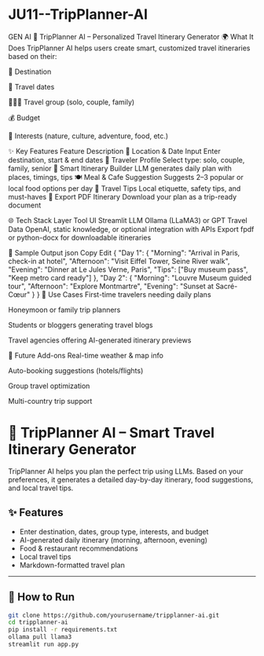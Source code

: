 # JU11--TripPlanner-AI
GEN AI
🧳 TripPlanner AI – Personalized Travel Itinerary Generator
🌍 What It Does
TripPlanner AI helps users create smart, customized travel itineraries based on their:

🎯 Destination

📅 Travel dates

👨‍👩‍👧 Travel group (solo, couple, family)

💰 Budget

🧡 Interests (nature, culture, adventure, food, etc.)

✨ Key Features
Feature	Description
🛫 Location & Date Input	Enter destination, start & end dates
👤 Traveler Profile	Select type: solo, couple, family, senior
🧭 Smart Itinerary Builder	LLM generates daily plan with places, timings, tips
🍽️ Meal & Cafe Suggestion	Suggests 2–3 popular or local food options per day
💬 Travel Tips	Local etiquette, safety tips, and must-haves
📄 Export PDF Itinerary	Download your plan as a trip-ready document

🌐 Tech Stack
Layer	Tool
UI	Streamlit
LLM	Ollama (LLaMA3) or GPT
Travel Data	OpenAI, static knowledge, or optional integration with APIs
Export	fpdf or python-docx for downloadable itineraries

🧠 Sample Output
json
Copy
Edit
{
  "Day 1": {
    "Morning": "Arrival in Paris, check-in at hotel",
    "Afternoon": "Visit Eiffel Tower, Seine River walk",
    "Evening": "Dinner at Le Jules Verne, Paris",
    "Tips": ["Buy museum pass", "Keep metro card ready"]
  },
  "Day 2": {
    "Morning": "Louvre Museum guided tour",
    "Afternoon": "Explore Montmartre",
    "Evening": "Sunset at Sacré-Cœur"
  }
}
🧳 Use Cases
First-time travelers needing daily plans

Honeymoon or family trip planners

Students or bloggers generating travel blogs

Travel agencies offering AI-generated itinerary previews

🔮 Future Add-ons
Real-time weather & map info

Auto-booking suggestions (hotels/flights)

Group travel optimization

Multi-country trip support

# 🧳 TripPlanner AI – Smart Travel Itinerary Generator

TripPlanner AI helps you plan the perfect trip using LLMs. Based on your preferences, it generates a detailed day-by-day itinerary, food suggestions, and local travel tips.

## ✨ Features

- Enter destination, dates, group type, interests, and budget
- AI-generated daily itinerary (morning, afternoon, evening)
- Food & restaurant recommendations
- Local travel tips
- Markdown-formatted travel plan

---

## 🚀 How to Run

```bash
git clone https://github.com/yourusername/tripplanner-ai.git
cd tripplanner-ai
pip install -r requirements.txt
ollama pull llama3
streamlit run app.py
